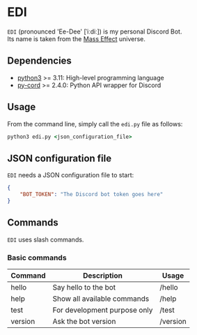 # EDI

`EDI` (pronounced 'Ee-Dee' [ˈiːdiː]) is my personal Discord Bot.  
Its name is taken from the [Mass Effect](https://masseffect.fandom.com/wiki/EDI) universe.

## Dependencies

- [python3](https://www.python.org/) >= 3.11: High-level programming language
- [py-cord](https://docs.pycord.dev) >= 2.4.0: Python API wrapper for Discord

## Usage

From the command line, simply call the `edi.py` file as follows:

```cmd
python3 edi.py <json_configuration_file>
```

## JSON configuration file

`EDI` needs a JSON configuration file to start:

```json
{
    "BOT_TOKEN": "The Discord bot token goes here"
}
```

## Commands

`EDI` uses slash commands.

### Basic commands

| Command | Description                  | Usage    |
| ------- | ---------------------------- | -------- |
| hello   | Say hello to the bot         | /hello   |
| help    | Show all available commands  | /help    |
| test    | For development purpose only | /test    |
| version | Ask the bot version          | /version |
